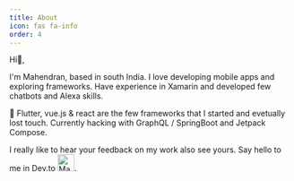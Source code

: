 ```yaml
---
title: About
icon: fas fa-info
order: 4
---
```


Hi👋,  

I'm Mahendran, based in south India. I love developing mobile apps and exploring frameworks. Have experience in Xamarin and developed few chatbots and Alexa skills. 
    
🚀
 Flutter, vue.js & react are the few frameworks that I started and evetually lost touch.
 Currently hacking with GraphQL / SpringBoot and Jetpack Compose.
    
I really like to hear your feedback on my work also see yours. Say hello to me in Dev.to <a href="https://dev.to/mahendranv"><img src="https://d2fltix0v2e0sb.cloudfront.net/dev-badge.svg" alt="Mahendran's DEV Community Profile" height="30" width="30"></a>.